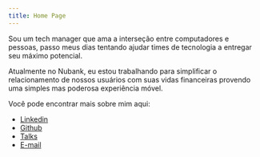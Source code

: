 ```yaml
---
title: Home Page
---
```


Sou um tech manager que ama a interseção entre computadores e pessoas, passo meus dias tentando ajudar times de tecnologia a entregar seu máximo potencial.

Atualmente no Nubank, eu estou trabalhando para simplificar o relacionamento de nossos usuários com suas vidas financeiras provendo uma simples mas poderosa experiência móvel.

Você pode encontrar mais sobre mim aqui:

- [Linkedin](https://linkedin.com/in/diegoscosta)
- [Github](https://github.com/diegocosta)
- [Talks](/pt/tags/talks)
- [E-mail](mailto:diego@diegocosta.me)
